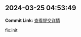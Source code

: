 ## 2024-03-25 04:53:49

**Commit Link:** [查看提交详情](https://github.com/你的用户名/你的项目名/commit/69d0d941052b9436e17d868d1d83c6c4950711f5)

fix:init


